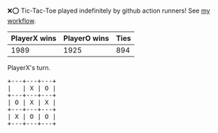 :x::o: Tic-Tac-Toe played indefinitely by github action runners! See [my workflow](.github/workflows/play.yaml).

|PlayerX wins|PlayerO wins|Ties|
|-|-|-|
|1989|1925|894|

PlayerX's turn.

<pre>
+---+---+---+
|   | X | O |
+---+---+---+
| O | X | X |
+---+---+---+
| X | O | O |
+---+---+---+
</pre>
